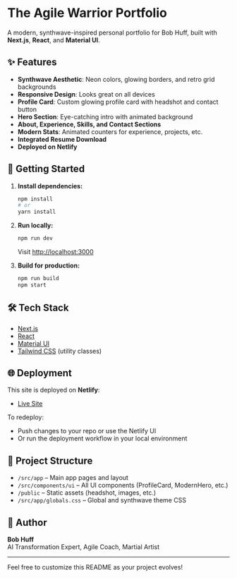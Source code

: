 # The Agile Warrior Portfolio

A modern, synthwave-inspired personal portfolio for Bob Huff, built with **Next.js**, **React**, and **Material UI**.

## ✨ Features
- **Synthwave Aesthetic**: Neon colors, glowing borders, and retro grid backgrounds
- **Responsive Design**: Looks great on all devices
- **Profile Card**: Custom glowing profile card with headshot and contact button
- **Hero Section**: Eye-catching intro with animated background
- **About, Experience, Skills, and Contact Sections**
- **Modern Stats**: Animated counters for experience, projects, etc.
- **Integrated Resume Download**
- **Deployed on Netlify**

## 🚀 Getting Started

1. **Install dependencies:**
   ```bash
   npm install
   # or
   yarn install
   ```

2. **Run locally:**
   ```bash
   npm run dev
   ```
   Visit [http://localhost:3000](http://localhost:3000)

3. **Build for production:**
   ```bash
   npm run build
   npm start
   ```

## 🛠️ Tech Stack
- [Next.js](https://nextjs.org/)
- [React](https://react.dev/)
- [Material UI](https://mui.com/)
- [Tailwind CSS](https://tailwindcss.com/) (utility classes)

## 🌐 Deployment
This site is deployed on **Netlify**:
- [Live Site](https://agile-warrior-portfolio.windsurf.build)

To redeploy:
- Push changes to your repo or use the Netlify UI
- Or run the deployment workflow in your local environment

## 📁 Project Structure
- `/src/app` – Main app pages and layout
- `/src/components/ui` – All UI components (ProfileCard, ModernHero, etc.)
- `/public` – Static assets (headshot, images, etc.)
- `/src/app/globals.css` – Global and synthwave theme CSS

## 👤 Author
**Bob Huff**  
AI Transformation Expert, Agile Coach, Martial Artist

---

Feel free to customize this README as your project evolves!
